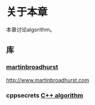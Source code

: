 # 关于本章

本章讨论algorithm。



## 库

### [martinbroadhurst](http://www.martinbroadhurst.com/)

http://www.martinbroadhurst.com

### cppsecrets [C++ algorithm](https://cppsecrets.com/home-page/index.php?articlecategory=2)